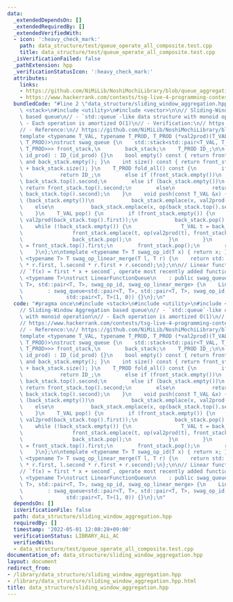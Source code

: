 ```yaml
---
data:
  _extendedDependsOn: []
  _extendedRequiredBy: []
  _extendedVerifiedWith:
  - icon: ':heavy_check_mark:'
    path: data_structure/test/queue_operate_all_composite.test.cpp
    title: data_structure/test/queue_operate_all_composite.test.cpp
  _isVerificationFailed: false
  _pathExtension: hpp
  _verificationStatusIcon: ':heavy_check_mark:'
  attributes:
    links:
    - https://github.com/NiMiLib/NoshiMochiLibrary/blob/queue_aggregation/lib/data_structure/sequence/queue_aggregation.hpp
    - https://www.hackerrank.com/contests/tsg-live-4-programming-contest/challenges/tsg-live-4-procon-lcm-interval/submissions/code/1317888077
  bundledCode: "#line 2 \"data_structure/sliding_window_aggregation.hpp\"\n#include\
    \ <stack>\n#include <utility>\n#include <vector>\n\n// Sliding-Window Aggregation\
    \ based queue\n// - `std::queue`-like data structure with monoid operation\n//\
    \ - Each operation is amortized O(1)\n// - Verification:\n// https://www.hackerrank.com/contests/tsg-live-4-programming-contest/challenges/tsg-live-4-procon-lcm-interval/submissions/code/1317888077\n\
    // - Reference:\n// https://github.com/NiMiLib/NoshiMochiLibrary/blob/queue_aggregation/lib/data_structure/sequence/queue_aggregation.hpp\n\
    template <typename T_VAL, typename T_PROD, T_PROD (*val2prod)(T_VAL), T_PROD (*op)(T_PROD,\
    \ T_PROD)>\nstruct swag_queue {\n    std::stack<std::pair<T_VAL, T_PROD>, std::vector<std::pair<T_VAL,\
    \ T_PROD>>> front_stack,\n        back_stack;\n    T_PROD ID_;\n\n    swag_queue(T_PROD\
    \ id_prod) : ID_(id_prod) {}\n    bool empty() const { return front_stack.empty()\
    \ and back_stack.empty(); }\n    int size() const { return front_stack.size()\
    \ + back_stack.size(); }\n    T_PROD fold_all() const {\n        if (empty())\n\
    \            return ID_;\n        else if (front_stack.empty())\n            return\
    \ back_stack.top().second;\n        else if (back_stack.empty())\n           \
    \ return front_stack.top().second;\n        else\n            return op(front_stack.top().second,\
    \ back_stack.top().second);\n    }\n    void push(const T_VAL &x) {\n        if\
    \ (back_stack.empty())\n            back_stack.emplace(x, val2prod(x));\n    \
    \    else\n            back_stack.emplace(x, op(back_stack.top().second, val2prod(x)));\n\
    \    }\n    T_VAL pop() {\n        if (front_stack.empty()) {\n            front_stack.emplace(back_stack.top().first,\
    \ val2prod(back_stack.top().first));\n            back_stack.pop();\n        \
    \    while (!back_stack.empty()) {\n                T_VAL t = back_stack.top().first;\n\
    \                front_stack.emplace(t, op(val2prod(t), front_stack.top().second));\n\
    \                back_stack.pop();\n            }\n        }\n        T_VAL t\
    \ = front_stack.top().first;\n        front_stack.pop();\n        return t;\n\
    \    }\n};\n\ntemplate <typename T> T swag_op_id(T x) { return x; };\ntemplate\
    \ <typename T> T swag_op_linear_merge(T l, T r) {\n    return std::make_pair(l.first\
    \ * r.first, l.second * r.first + r.second);\n};\n\n// Linear function composition\n\
    // `f(x) = first * x + second`, operate most recently added function first\ntemplate\
    \ <typename T>\nstruct LinearFunctionQueue\n    : public swag_queue<std::pair<T,\
    \ T>, std::pair<T, T>, swag_op_id, swag_op_linear_merge> {\n    LinearFunctionQueue()\n\
    \        : swag_queue<std::pair<T, T>, std::pair<T, T>, swag_op_id, swag_op_linear_merge>::swag_queue(\n\
    \              std::pair<T, T>(1, 0)) {}\n};\n"
  code: "#pragma once\n#include <stack>\n#include <utility>\n#include <vector>\n\n\
    // Sliding-Window Aggregation based queue\n// - `std::queue`-like data structure\
    \ with monoid operation\n// - Each operation is amortized O(1)\n// - Verification:\n\
    // https://www.hackerrank.com/contests/tsg-live-4-programming-contest/challenges/tsg-live-4-procon-lcm-interval/submissions/code/1317888077\n\
    // - Reference:\n// https://github.com/NiMiLib/NoshiMochiLibrary/blob/queue_aggregation/lib/data_structure/sequence/queue_aggregation.hpp\n\
    template <typename T_VAL, typename T_PROD, T_PROD (*val2prod)(T_VAL), T_PROD (*op)(T_PROD,\
    \ T_PROD)>\nstruct swag_queue {\n    std::stack<std::pair<T_VAL, T_PROD>, std::vector<std::pair<T_VAL,\
    \ T_PROD>>> front_stack,\n        back_stack;\n    T_PROD ID_;\n\n    swag_queue(T_PROD\
    \ id_prod) : ID_(id_prod) {}\n    bool empty() const { return front_stack.empty()\
    \ and back_stack.empty(); }\n    int size() const { return front_stack.size()\
    \ + back_stack.size(); }\n    T_PROD fold_all() const {\n        if (empty())\n\
    \            return ID_;\n        else if (front_stack.empty())\n            return\
    \ back_stack.top().second;\n        else if (back_stack.empty())\n           \
    \ return front_stack.top().second;\n        else\n            return op(front_stack.top().second,\
    \ back_stack.top().second);\n    }\n    void push(const T_VAL &x) {\n        if\
    \ (back_stack.empty())\n            back_stack.emplace(x, val2prod(x));\n    \
    \    else\n            back_stack.emplace(x, op(back_stack.top().second, val2prod(x)));\n\
    \    }\n    T_VAL pop() {\n        if (front_stack.empty()) {\n            front_stack.emplace(back_stack.top().first,\
    \ val2prod(back_stack.top().first));\n            back_stack.pop();\n        \
    \    while (!back_stack.empty()) {\n                T_VAL t = back_stack.top().first;\n\
    \                front_stack.emplace(t, op(val2prod(t), front_stack.top().second));\n\
    \                back_stack.pop();\n            }\n        }\n        T_VAL t\
    \ = front_stack.top().first;\n        front_stack.pop();\n        return t;\n\
    \    }\n};\n\ntemplate <typename T> T swag_op_id(T x) { return x; };\ntemplate\
    \ <typename T> T swag_op_linear_merge(T l, T r) {\n    return std::make_pair(l.first\
    \ * r.first, l.second * r.first + r.second);\n};\n\n// Linear function composition\n\
    // `f(x) = first * x + second`, operate most recently added function first\ntemplate\
    \ <typename T>\nstruct LinearFunctionQueue\n    : public swag_queue<std::pair<T,\
    \ T>, std::pair<T, T>, swag_op_id, swag_op_linear_merge> {\n    LinearFunctionQueue()\n\
    \        : swag_queue<std::pair<T, T>, std::pair<T, T>, swag_op_id, swag_op_linear_merge>::swag_queue(\n\
    \              std::pair<T, T>(1, 0)) {}\n};\n"
  dependsOn: []
  isVerificationFile: false
  path: data_structure/sliding_window_aggregation.hpp
  requiredBy: []
  timestamp: '2022-05-01 12:00:28+09:00'
  verificationStatus: LIBRARY_ALL_AC
  verifiedWith:
  - data_structure/test/queue_operate_all_composite.test.cpp
documentation_of: data_structure/sliding_window_aggregation.hpp
layout: document
redirect_from:
- /library/data_structure/sliding_window_aggregation.hpp
- /library/data_structure/sliding_window_aggregation.hpp.html
title: data_structure/sliding_window_aggregation.hpp
---
```

